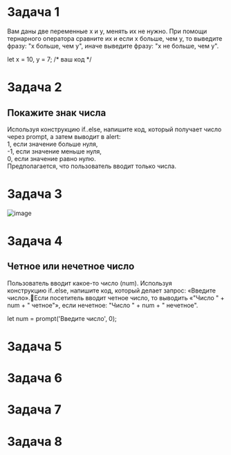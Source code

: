 # Задача 1  
Вам даны две переменные x и y, менять их не нужно. При помощи тернарного оператора сравните их и если x больше, чем y, то выведите фразу: "x больше, чем y", иначе выведите фразу: "x не больше, чем y".  

let x = 10, y = 7; /* ваш код */  

# Задача 2  
## Покажите знак числа  
Используя конструкцию if..else, напишите код, который получает число через prompt, а затем выводит в alert:  
1, если значение больше нуля,  
-1, если значение меньше нуля,  
0, если значение равно нулю.  
Предполагается, что пользователь вводит только числа.  

# Задача 3  
![image](https://user-images.githubusercontent.com/113675674/210323319-0d499e62-034f-418f-bce9-51a94fe849e4.png)  

# Задача 4  
## Четное или нечетное число  
Пользователь вводит какое-то число (num). Используя конструкцию if..else, напишите код, который делает запрос: «Введите число».Если посетитель вводит четное число, то выводить «"Число " + num + " четное"», если нечетное: "Число " + num + " нечетное".  

let num = prompt('Введите число', 0);  

# Задача 5  

# Задача 6  

# Задача 7  

# Задача 8  
